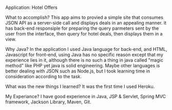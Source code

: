 Application: Hotel Offers

What to accomplish?
This app aims to provied a simple site that consumes JSON API as a server-side call and displays deals in an appealing manner.
it has back-end responsiple for preparing the query parmeters sent by the user from the interface, then query for hotel deals, then displays them in a view.

Why Java?
In the application I used Java language for back-end, and HTML, Javascript for front-end,
using Java has no specific reason except that my experience lies in it, although there is no such a thing in java called "magic method" like PHP yet java is solid engineering.
Maybe other languages is better dealing with JSON such as Node.js, but I took learning time in consideration according to the task.

What was the new things I learned?
It was the first time I used Heroku.

My Experiance?
I have good experience in Java, JSP & Servlet, Spring MVC framework, Jackson Library, Maven, Git.

 